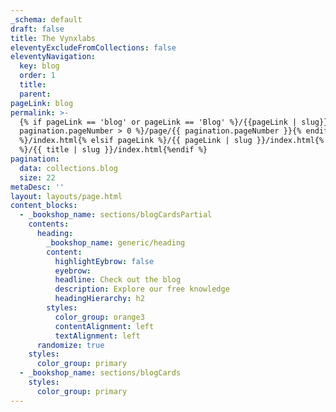 ```yaml
---
_schema: default
draft: false
title: The Vynxlabs
eleventyExcludeFromCollections: false
eleventyNavigation:
  key: blog
  order: 1
  title:
  parent:
pageLink: blog
permalink: >-
  {% if pageLink == 'blog' or pageLink == 'Blog' %}/{{pageLink | slug}}{% if
  pagination.pageNumber > 0 %}/page/{{ pagination.pageNumber }}{% endif
  %}/index.html{% elsif pageLink %}/{{ pageLink | slug }}/index.html{% else
  %}/{{ title | slug }}/index.html{%endif %}
pagination:
  data: collections.blog
  size: 22
metaDesc: ''
layout: layouts/page.html
content_blocks:
  - _bookshop_name: sections/blogCardsPartial
    contents:
      heading:
        _bookshop_name: generic/heading
        content:
          highlightEybrow: false
          eyebrow:
          headline: Check out the blog
          description: Explore our free knowledge
          headingHierarchy: h2
        styles:
          color_group: orange3
          contentAlignment: left
          textAlignment: left
      randomize: true
    styles:
      color_group: primary
  - _bookshop_name: sections/blogCards
    styles:
      color_group: primary
---
```

